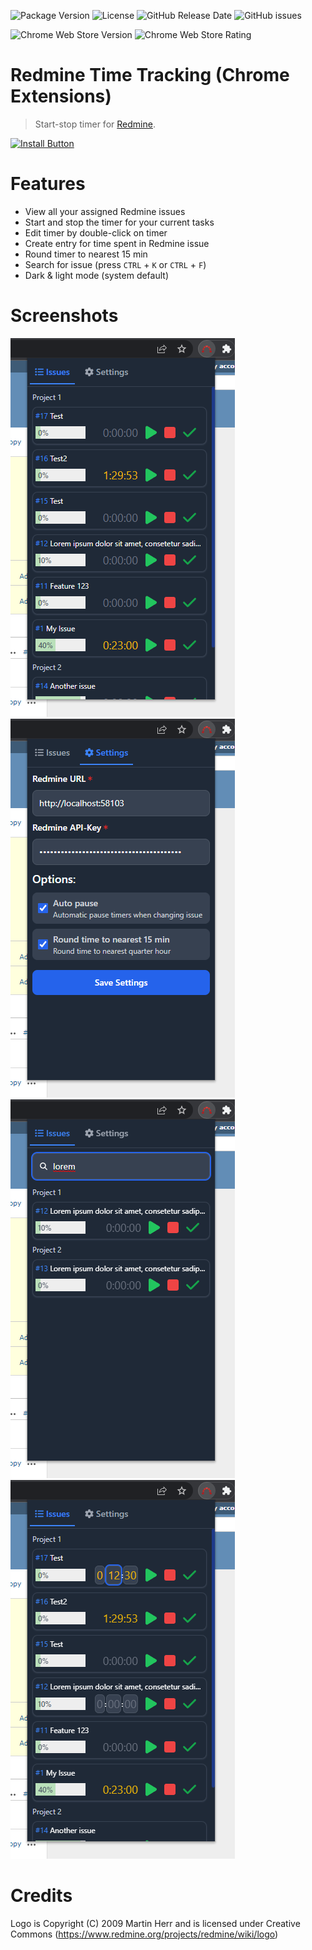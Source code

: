 ![Package Version](https://img.shields.io/github/package-json/v/CrawlerCode/redmine-time-tracking)
![License](https://img.shields.io/github/license/CrawlerCode/redmine-time-tracking)
![GitHub Release Date](https://img.shields.io/github/release-date/CrawlerCode/redmine-time-tracking?logo=github)
![GitHub issues](https://img.shields.io/github/issues/CrawlerCode/redmine-time-tracking)

![Chrome Web Store Version](https://img.shields.io/chrome-web-store/v/ldcanhhkffokndenejhafhlkapflgcjg?logo=google-chrome)
![Chrome Web Store Rating](https://img.shields.io/chrome-web-store/stars/ldcanhhkffokndenejhafhlkapflgcjg)

# Redmine Time Tracking (Chrome Extensions)

> Start-stop timer for [Redmine](https://www.redmine.org/).

[![Install Button]][Install Link]

[Install Button]: https://img.shields.io/badge/Install-71b500?style=for-the-badge&logoColor=white&logo=DocuSign
[Install Link]: https://chrome.google.com/webstore/detail/redmine-time-tracking/ldcanhhkffokndenejhafhlkapflgcjg "Open in chrome web store"

# Features

- View all your assigned Redmine issues
- Start and stop the timer for your current tasks
- Edit timer by double-click on timer
- Create entry for time spent in Redmine issue
- Round timer to nearest 15 min
- Search for issue (press `CTRL` + `K` or `CTRL` + `F`)
- Dark & light mode (system default)

# Screenshots

![issues](screenshots/issues-dark.png)
![settings](screenshots/settings-dark.png)
![issues-search](screenshots/issues-search-dark.png)
![issues-edit](screenshots/issues-edit-dark.png)

# Credits

Logo is Copyright (C) 2009 Martin Herr and is licensed under Creative Commons (https://www.redmine.org/projects/redmine/wiki/logo)
